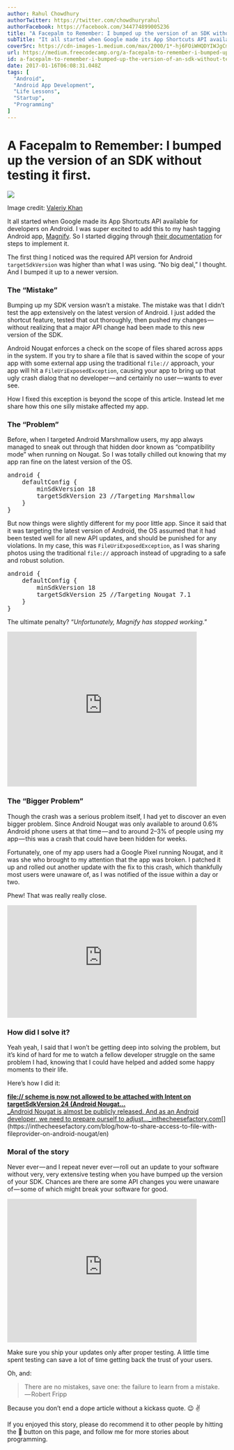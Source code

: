 ```yaml
---
author: Rahul Chowdhury
authorTwitter: https://twitter.com/chowdhuryrahul
authorFacebook: https://facebook.com/344774899005236
title: "A Facepalm to Remember: I bumped up the version of an SDK without testing it first."
subTitle: "It all started when Google made its App Shortcuts API available for developers on Android. I was super excited to add this to my hash tag..."
coverSrc: https://cdn-images-1.medium.com/max/2000/1*-hj6FOiWHQDYIWJgCmbeZQ.jpeg
url: https://medium.freecodecamp.org/a-facepalm-to-remember-i-bumped-up-the-version-of-an-sdk-without-testing-it-first-acb16da33d41
id: a-facepalm-to-remember-i-bumped-up-the-version-of-an-sdk-without-testing-it-first-acb16da33d41
date: 2017-01-16T06:08:31.048Z
tags: [
  "Android",
  "Android App Development",
  "Life Lessons",
  "Startup",
  "Programming"
]
---
```

# A Facepalm to Remember: I bumped up the version of an SDK without testing it first.







![](https://cdn-images-1.medium.com/max/2000/1*-hj6FOiWHQDYIWJgCmbeZQ.jpeg)

Image credit: [Valeriy Khan](https://unsplash.com/@valeriydmi)







It all started when Google made its App Shortcuts API available for developers on Android. I was super excited to add this to my hash tagging Android app, [Magnify](https://play.google.com/store/apps/details?id=com.upcurve.magnify). So I started digging through [their documentation](https://developer.android.com/guide/topics/ui/shortcuts.html) for steps to implement it.

The first thing I noticed was the required API version for Android `targetSdkVersion` was higher than what I was using. “No big deal,” I thought. And I bumped it up to a newer version.

### The “Mistake”

Bumping up my SDK version wasn’t a mistake. The mistake was that I didn’t test the app extensively on the latest version of Android. I just added the shortcut feature, tested that out thoroughly, then pushed my changes — without realizing that a major API change had been made to this new version of the SDK.

Android Nougat enforces a check on the scope of files shared across apps in the system. If you try to share a file that is saved within the scope of your app with some external app using the traditional `file://` approach, your app will hit a `FileUriExposedException`, causing your app to bring up that ugly crash dialog that no developer — and certainly no user — wants to ever see.

How I fixed this exception is beyond the scope of this article. Instead let me share how this one silly mistake affected my app.

### The “Problem”

Before, when I targeted Android Marshmallow users, my app always managed to sneak out through that hidden door known as “compatibility mode” when running on Nougat. So I was totally chilled out knowing that my app ran fine on the latest version of the OS.

<pre name="a736" id="a736" class="graf graf--pre graf-after--p">android {   
    defaultConfig {   
        minSdkVersion 18   
        targetSdkVersion 23 //Targeting Marshmallow  
    }  
}</pre>

But now things were slightly different for my poor little app. Since it said that it was targeting the latest version of Android, the OS assumed that it had been tested well for all new API updates, and should be punished for any violations. In my case, this was `FileUriExposedException`, as I was sharing photos using the traditional `file://` approach instead of upgrading to a safe and robust solution.

<pre name="ae26" id="ae26" class="graf graf--pre graf-after--p">android {   
    defaultConfig {   
        minSdkVersion 18   
        targetSdkVersion 25 //Targeting Nougat 7.1  
    }  
}</pre>

The ultimate penalty? “_Unfortunately, Magnify has stopped working._”





<iframe data-width="435" data-height="355" width="435" height="355" src="https://medium.freecodecamp.org/media/3a7419365191106610517cce05cdaee3?postId=acb16da33d41" data-media-id="3a7419365191106610517cce05cdaee3" data-thumbnail="https://i.embed.ly/1/image?url=https%3A%2F%2Fmedia.giphy.com%2Fmedia%2F8ykJ4yAnwgK2I%2Fgiphy.gif&amp;key=4fce0568f2ce49e8b54624ef71a8a5bd" allowfullscreen="" frameborder="0"></iframe>





### The “Bigger Problem”

Though the crash was a serious problem itself, I had yet to discover an even bigger problem. Since Android Nougat was only available to around 0.6% Android phone users at that time — and to around 2–3% of people using my app — this was a crash that could have been hidden for weeks.

Fortunately, one of my app users had a Google Pixel running Nougat, and it was she who brought to my attention that the app was broken. I patched it up and rolled out another update with the fix to this crash, which thankfully most users were unaware of, as I was notified of the issue within a day or two.

Phew! That was really really close.





<iframe data-width="435" data-height="258" width="435" height="258" src="https://medium.freecodecamp.org/media/7f9f08a4301020e60376f06b79085c1a?postId=acb16da33d41" data-media-id="7f9f08a4301020e60376f06b79085c1a" data-thumbnail="https://i.embed.ly/1/image?url=https%3A%2F%2Fmedia.giphy.com%2Fmedia%2F1guRIRFV5gN4ikrUakg%2F200.gif&amp;key=4fce0568f2ce49e8b54624ef71a8a5bd" allowfullscreen="" frameborder="0"></iframe>





### How did I solve it?

Yeah yeah, I said that I won’t be getting deep into solving the problem, but it’s kind of hard for me to watch a fellow developer struggle on the same problem I had, knowing that I could have helped and added some happy moments to their life.

Here’s how I did it:

[**file:// scheme is now not allowed to be attached with Intent on targetSdkVersion 24 (Android Nougat…**  
_Android Nougat is almost be publicly released. And as an Android developer, we need to prepare ourself to adjust…_inthecheesefactory.com](https://inthecheesefactory.com/blog/how-to-share-access-to-file-with-fileprovider-on-android-nougat/en "https://inthecheesefactory.com/blog/how-to-share-access-to-file-with-fileprovider-on-android-nougat/en")[](https://inthecheesefactory.com/blog/how-to-share-access-to-file-with-fileprovider-on-android-nougat/en)

### Moral of the story

Never ever — and I repeat never ever — roll out an update to your software without very, very extensive testing when you have bumped up the version of your SDK. Chances are there are some API changes you were unaware of — some of which might break your software for good.





<iframe data-width="435" data-height="329" width="435" height="329" src="https://medium.freecodecamp.org/media/b6e31eebd3e82800c2d34d858400de7e?postId=acb16da33d41" data-media-id="b6e31eebd3e82800c2d34d858400de7e" data-thumbnail="https://i.embed.ly/1/image?url=https%3A%2F%2Fmedia.giphy.com%2Fmedia%2FSleBZRB44y9H2%2Fgiphy.gif&amp;key=4fce0568f2ce49e8b54624ef71a8a5bd" allowfullscreen="" frameborder="0"></iframe>





Make sure you ship your updates only after proper testing. A little time spent testing can save a lot of time getting back the trust of your users.

Oh, and:

> There are no mistakes, save one: the failure to learn from a mistake. — Robert Fripp

Because you don’t end a dope article without a kickass quote. 😉 ✌️

If you enjoyed this story, please do recommend it to other people by hitting the 💚 button on this page, and follow me for more stories about programming.








